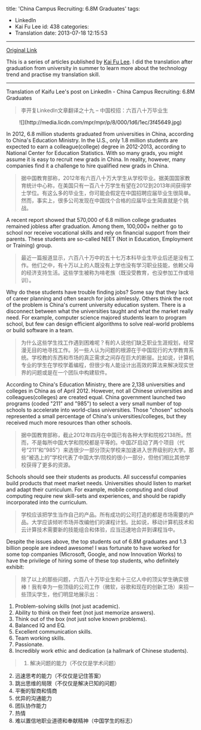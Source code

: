 title: 'China Campus Recruiting: 6.8M Graduates'
tags:
 - LinkedIn
 - Kai Fu Lee
id: 438
categories:
  - Translation
date: 2013-07-18 12:15:53
---
[Original Link](https://www.linkedin.com/today/post/article/20121211120322-416648-china-campus-recruiting-6-8m-graduates)

This is a series of articles published by [Kai Fu Lee](https://www.linkedin.com/profile/view?id=416648&authType=name&authToken=GZNe&ref=CONTENT&goback=%2Empd2_*1_*1_*1_*1_*1_*1_20121002150727*5416648*5the*5chinese*5user*5is*5more*5like*5you*5than*5you*5think&trk=mp-ph-pn). I did the translation after graduation from university in summer to learn more about the technology trend and practise my translation skill.

---
Translation of Kaifu Lee's post on LinkedIn - China Campus Recruiting: 6.8M Graduates
>李开复LinkedIn文章翻译之十九 – 中国校招：六百八十万毕业生

<center>![](http://media.licdn.com/mpr/mpr/p/8/000/1d6/1ec/3f45649.jpg)</center>

In 2012, 6.8 million students graduated from universities in China, according to China's Education Ministry. In the U.S., only 1.8 million students are expected to earn a colleague(college) degree in 2012-2013, according to National Center for Education Statistics. With so many grads, you might assume it is easy to recruit new grads in China. In reality, however, many companies find it a challenge to hire qualified new grads in China.
>据中国教育部称，2012年有六百八十万大学生从学校毕业。据美国国家教育统计中心称，在美国只有一百八十万学生有望在2012到2013年间获得学士学位。有这么多的毕业生，你可能会假定在中国招聘应届毕业生很简单。然而，事实上，很多公司发现在中国找个合格的应届毕业生简直就是个挑战。

A recent report showed that 570,000 of 6.8 million college graduates remained jobless after graduation. Among them, 100,000+ neither go to school nor receive vocational skills and rely on financial support from their parents. These students are so-called NEET (Not in Education, Employment or Training) group.
>最近一篇报道显示，六百八十万中的五十七万本科毕业生毕业后还是没有工作。他们之中，有十万以上的人既没有上学也没有学习职业技能，依赖父母的经济支持生活。这些学生被称为啃老族（既没受教育，也没参加工作或培训）。

Why do these students have trouble finding jobs? Some say that they lack of career planning and often search for jobs aimlessly. Others think the root of the problem is China's current university education system. There is a disconnect between what the universities taught and what the market really need. For example, computer science majored students learn to program school, but few can design efficient algorithms to solve real-world problems or build software in a team.
>为什么这些学生找工作遇到困难呢？有的人说他们缺乏职业生涯规划，经常漫无目的地寻找工作。另一些人认为问题的根源在于中国现行的大学教育系统。学校教的东西和市场的真正需求之间存在巨大的断层。比如说，计算机专业的学生在学校学着编程，但很少有人能设计出高效的算法来解决现实世界的问题或是在一个团队中构建软件。

According to China's Education Ministry, there are 2,138 universities and colleges in China as of April 2012. However, not all Chinese universities and colleagues(colleges) are created equal. China government launched two programs (coded "211" and "985") to select a very small number of top schools to accelerate into world-class universities. Those "chosen" schools represented a small percentage of China's universities/colleges, but they received much more resources than other schools.
>据中国教育部称，截止2012年四月在中国已有各种大学和院校2138所。然而，不是每所中国大学和院校都是平等的。中国ZF启动了两个项目（代号“211”和“985”）来选很少一部分顶尖学校来加速进入世界级别的大学。那些“被选上的”学校代表了中国大学/院校的很小一部分，但他们相比其他学校获得了更多的资源。

Schools should see their students as products. All successful companies build products that meet market needs. Universities should listen to market and adapt their curriculum. For example, mobile computing and cloud computing require new skill-sets and experiences, and should be rapidly incorporated into the curriculum.
>学校应该把学生当作自己的产品。所有成功的公司打造的都是市场需要的产品。大学应该倾听市场并改编他们的课程计划。比如说，移动计算机技术和云计算技术需要新的技能组合和体验，应当迅速地合并到课程当中。

Despite the issues above, the top students out of 6.8M graduates and 1.3 billion people are indeed awesome! I was fortunate to have worked for some top companies (Microsoft, Google, and now Innovation Works) to have the privilege of hiring some of these top students, who definitely exhibit:
>除了以上的那些问题，六百八十万毕业生和十三亿人中的顶尖学生确实很棒！我有幸为一些顶级的公司工作（微软，谷歌和现在的创新工场）来招一些顶尖学生，他们明显地展示出：

1.  Problem-solving skills (not just academic).
2.  Ability to think on their feet (not just memorize answers).
3.  Think out of the box (not just solve known problems).
4.  Balanced IQ and EQ.
5.  Excellent communication skills.
6.  Team working skills.
7.  Passionate.
8.  Incredibly work ethic and dedication (a hallmark of Chinese students).​​​

>1.  解决问题的能力（不仅仅是学术问题）
2.  迅速思考的能力（不仅仅是记住答案）
3.  跳出思维的局限（不仅仅是解决已知的问题）
4.  平衡的智商和情商
5.  优异的沟通能力
6.  团队协作能力
7.  热情
8.  难以置信地职业道德和奉献精神（中国学生的标志）
